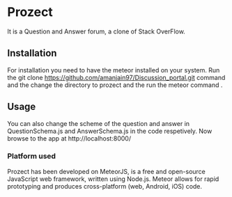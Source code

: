 # Prozect
It is a Question and Answer forum, a clone of Stack OverFlow.

## Installation
For installation you need to have the meteor installed on your system. Run the git clone https://github.com/amanjain97/Discussion_portal.git command and the change the directory to prozect and the run the meteor command . 

## Usage
You can also change the scheme of the question and answer in QuestionSchema.js and AnswerSchema.js in the code respetively.
Now browse to the app at http://localhost:8000/

### Platform used
Prozect has been developed on MeteorJS, is a free and open-source JavaScript web framework, written using Node.js. Meteor allows for rapid prototyping and produces cross-platform (web, Android, iOS) code.
